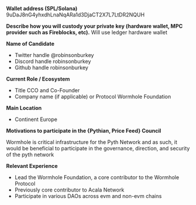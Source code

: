**Wallet address (SPL/Solana)** 9uDaJ8nG4yhxdhLnaNqARa1d3DjaCT2X7L7LtDR2NQUH

**Describe how you will custody your private key (hardware wallet, MPC provider such as Fireblocks, etc).** Will use ledger hardware wallet

**Name of Candidate**

- Twitter handle @robinsonburkey
- Discord handle robinsonburkey
- Github handle robinsonburkey

**Current Role / Ecosystem**

- Title CCO and Co-Founder
- Company name (if applicable) or Protocol Wormhole Foundation

**Main Location**

- Continent Europe

**Motivations to participate in the {Pythian, Price Feed} Council**

Wormhole is critical infrastructure for the Pyth Network and as such, it would be beneficial to participate in the governance, direction, and security of the pyth network

**Relevant Experience**

- Lead the Wormhole Foundation, a core contributor to the Wormhole Protocol
- Previously core contributor to Acala Network
- Participate in various DAOs across evm and non-evm chains
